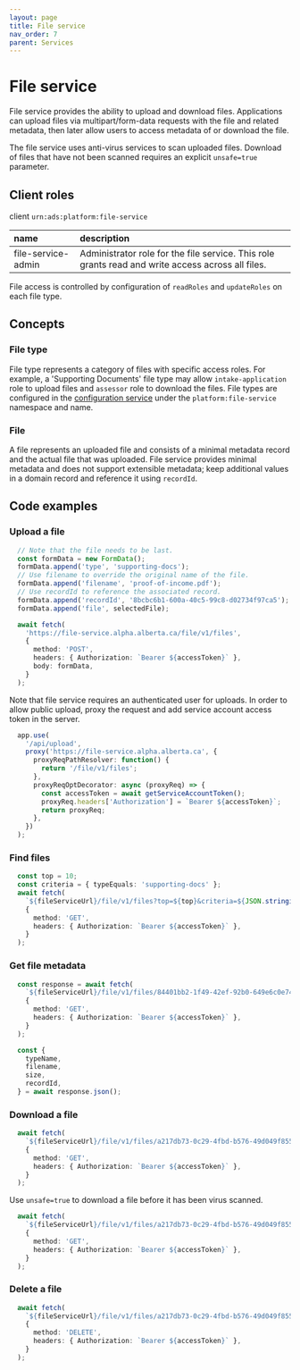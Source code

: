 ```yaml
---
layout: page
title: File service
nav_order: 7
parent: Services
---
```


# File service
File service provides the ability to upload and download files. Applications can upload files via multipart/form-data requests with the file and related metadata, then later allow users to access metadata of or download the file.

The file service uses anti-virus services to scan uploaded files. Download of files that have not been scanned requires an explicit `unsafe=true` parameter.


## Client roles
client `urn:ads:platform:file-service`

| name | description |
|:-|:-|
| file-service-admin | Administrator role for the file service. This role grants read and write access across all files.  |

File access is controlled by configuration of `readRoles` and `updateRoles` on each file type.

## Concepts
### File type
File type represents a category of files with specific access roles. For example, a 'Supporting Documents' file type may allow `intake-application` role to upload files and `assessor` role to download the files. File types are configured in the [configuration service](configuration-service.md) under the `platform:file-service` namespace and name.

### File
A file represents an uploaded file and consists of a minimal metadata record and the actual file that was uploaded. File service provides minimal metadata and does not support extensible metadata; keep additional values in a domain record and reference it using `recordId`.

## Code examples

### Upload a file
```typescript
  // Note that the file needs to be last.
  const formData = new FormData();
  formData.append('type', 'supporting-docs');
  // Use filename to override the original name of the file.
  formData.append('filename', 'proof-of-income.pdf');
  // Use recordId to reference the associated record.
  formData.append('recordId', '8bcbc6b1-600a-40c5-99c8-d02734f97ca5');
  formData.append('file', selectedFile);

  await fetch(
    'https://file-service.alpha.alberta.ca/file/v1/files',
    {
      method: 'POST',
      headers: { Authorization: `Bearer ${accessToken}` },
      body: formData,
    }
  );
```

Note that file service requires an authenticated user for uploads. In order to allow public upload, proxy the request and add service account access token in the server.

```typescript
  app.use(
    '/api/upload',
    proxy('https://file-service.alpha.alberta.ca', {
      proxyReqPathResolver: function() {
        return '/file/v1/files';
      },
      proxyReqOptDecorator: async (proxyReq) => {
        const accessToken = await getServiceAccountToken();
        proxyReq.headers['Authorization'] = `Bearer ${accessToken}`;
        return proxyReq;
      },
    })
  );
```

### Find files
```typescript
  const top = 10;
  const criteria = { typeEquals: 'supporting-docs' };
  await fetch(
    `${fileServiceUrl}/file/v1/files?top=${top}&criteria=${JSON.stringify(criteria)}`,
    {
      method: 'GET',
      headers: { Authorization: `Bearer ${accessToken}` },
    }
  );
```

### Get file metadata
```typescript
  const response = await fetch(
    `${fileServiceUrl}/file/v1/files/84401bb2-1f49-42ef-92b0-649e6c0e7462`,
    {
      method: 'GET',
      headers: { Authorization: `Bearer ${accessToken}` },
    }
  );

  const {
    typeName,
    filename,
    size,
    recordId,
  } = await response.json();
```

### Download a file
```typescript
  await fetch(
    `${fileServiceUrl}/file/v1/files/a217db73-0c29-4fbd-b576-49d049f855a6/download`,
    {
      method: 'GET',
      headers: { Authorization: `Bearer ${accessToken}` },
    }
  );
```

Use `unsafe=true` to download a file before it has been virus scanned.

```typescript
  await fetch(
    `${fileServiceUrl}/file/v1/files/a217db73-0c29-4fbd-b576-49d049f855a6/download?unsafe=true`,
    {
      method: 'GET',
      headers: { Authorization: `Bearer ${accessToken}` },
    }
  );
```

### Delete a file
```typescript
  await fetch(
    `${fileServiceUrl}/file/v1/files/a217db73-0c29-4fbd-b576-49d049f855a6`,
    {
      method: 'DELETE',
      headers: { Authorization: `Bearer ${accessToken}` },
    }
  );
```

